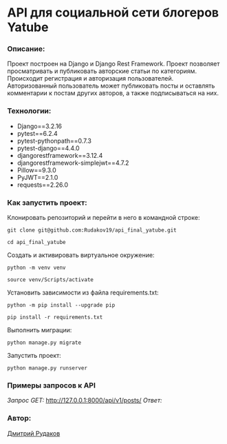 # API для социальной сети блогеров Yatube
### Описание:
Проект построен на Django и Django Rest Framework.
Проект позволяет просматривать и публиковать авторские статьи по категориям.
Происходит регистрация и авторизация пользователей.
Авторизованный пользователь может публиковать посты и оставлять комментарии к постам других авторов, а также подписываться на них.
### Технологии:
- Django==3.2.16
- pytest==6.2.4
- pytest-pythonpath==0.7.3
- pytest-django==4.4.0
- djangorestframework==3.12.4
- djangorestframework-simplejwt==4.7.2
- Pillow==9.3.0
- PyJWT==2.1.0
- requests==2.26.0
### Как запустить проект:

Клонировать репозиторий и перейти в него в командной строке:

```
git clone git@github.com:Rudakov19/api_final_yatube.git
```

```
cd api_final_yatube
```

Cоздать и активировать виртуальное окружение:

```
python -m venv venv
```

```
source venv/Scripts/activate
```

Установить зависимости из файла requirements.txt:

```
python -m pip install --upgrade pip
```

```
pip install -r requirements.txt
```

Выполнить миграции:

```
python manage.py migrate
```

Запустить проект:

```
python manage.py runserver
```
### Примеры запросов к API
_Запрос GET:_
http://127.0.0.1:8000/api/v1/posts/
_Ответ:_
### Автор:
[Дмитрий Рудаков](https://github.com/Rudakov19)
